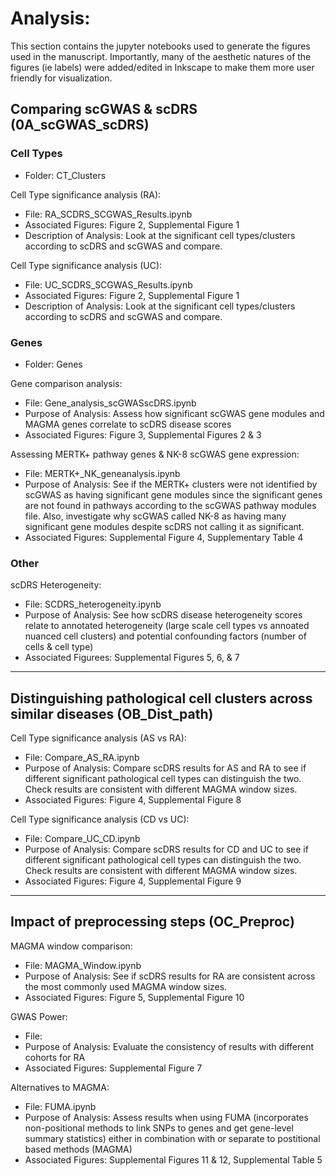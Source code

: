 # Analysis:
This section contains the jupyter notebooks used to generate the figures used in the manuscript. Importantly, many of the aesthetic natures of the figures (ie labels) were added/edited in Inkscape to make them more user friendly for visualization.
## Comparing scGWAS & scDRS (0A_scGWAS_scDRS)
### Cell Types
* Folder: CT_Clusters

Cell Type significance analysis (RA):
* File: RA_SCDRS_SCGWAS_Results.ipynb
* Associated Figures: Figure 2, Supplemental Figure 1
* Description of Analysis: Look at the significant cell types/clusters according to scDRS and scGWAS and compare.

Cell Type significance analysis (UC):
* File: UC_SCDRS_SCGWAS_Results.ipynb
* Associated Figures: Figure 2, Supplemental Figure 1
* Description of Analysis: Look at the significant cell types/clusters according to scDRS and scGWAS and compare.

### Genes
* Folder: Genes

Gene comparison analysis: 
* File: Gene_analysis_scGWASscDRS.ipynb
* Purpose of Analysis: Assess how significant scGWAS gene modules and MAGMA genes correlate to scDRS disease scores
* Associated Figures: Figure 3, Supplemental Figures 2 & 3

Assessing MERTK+ pathway genes & NK-8 scGWAS gene expression:
* File: MERTK+_NK_geneanalysis.ipynb
* Purpose of Analysis: See if the MERTK+ clusters were not identified by scGWAS as having significant gene modules since the significant genes are not found in pathways according to the scGWAS pathway modules file. Also, investigate why scGWAS called NK-8 as having many significant gene modules despite scDRS not calling it as significant.
* Associated Figures: Supplemental Figure 4, Supplementary Table 4

### Other
scDRS Heterogeneity:
* File: SCDRS_heterogeneity.ipynb
* Purpose of Analysis: See how scDRS disease heterogeneity scores relate to annotated heterogeneity (large scale cell types vs annoated nuanced cell clusters) and potential confounding factors (number of cells & cell type)
* Associated Figurees: Supplemental Figures 5, 6, & 7
-----------------------------------------------------------------------
## Distinguishing pathological cell clusters across similar diseases (OB_Dist_path)

Cell Type significance analysis (AS vs RA):
* File: Compare_AS_RA.ipynb
* Purpose of Analysis: Compare scDRS results for AS and RA to see if different significant pathological cell types can distinguish the two. Check results are consistent with different MAGMA window sizes.
* Associated Figures: Figure 4, Supplemental Figure 8

Cell Type significance analysis (CD vs UC):
* File: Compare_UC_CD.ipynb
* Purpose of Analysis: Compare scDRS results for CD and UC to see if different significant pathological cell types can distinguish the two. Check results are consistent with different MAGMA window sizes.
* Associated Figures: Figure 4, Supplemental Figure 9
-----------------------------------------------------------------------
## Impact of preprocessing steps (OC_Preproc)
MAGMA window comparison:
* File: MAGMA_Window.ipynb
* Purpose of Analysis: See if scDRS results for RA are consistent across the most commonly used MAGMA window sizes.
* Associated Figures: Figure 5, Supplemental Figure 10

GWAS Power:
* File:
* Purpose of Analysis: Evaluate the consistency of results with different cohorts for RA
* Associated Figures: Supplemental Figure 7

Alternatives to MAGMA:
* File: FUMA.ipynb
* Purpose of Analysis: Assess results when using FUMA (incorporates non-positional methods to link SNPs to genes and get gene-level summary statistics) either in combination with or separate to postitional based methods (MAGMA)
* Associated Figures: Supplemental Figures 11 & 12, Supplemental Table 5
